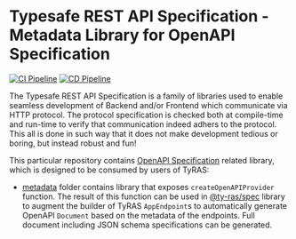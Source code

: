 # Typesafe REST API Specification - Metadata Library for OpenAPI Specification

[![CI Pipeline](https://github.com/ty-ras/metadata-openapi/actions/workflows/ci.yml/badge.svg)](https://github.com/ty-ras/metadata-openapi/actions/workflows/ci.yml)
[![CD Pipeline](https://github.com/ty-ras/metadata-openapi/actions/workflows/cd.yml/badge.svg)](https://github.com/ty-ras/metadata-openapi/actions/workflows/cd.yml)

The Typesafe REST API Specification is a family of libraries used to enable seamless development of Backend and/or Frontend which communicate via HTTP protocol.
The protocol specification is checked both at compile-time and run-time to verify that communication indeed adhers to the protocol.
This all is done in such way that it does not make development tedious or boring, but instead robust and fun!

This particular repository contains [OpenAPI Specification](https://swagger.io/specification/) related library, which is designed to be consumed by users of TyRAS:
- [metadata](./metadata) folder contains library that exposes `createOpenAPIProvider` function.
  The result of this function can be used in [@ty-ras/spec](https://github.com/ty-ras/server/) library to augment the builder of TyRAS `AppEndpoint`s to automatically generate OpenAPI `Document` based on the metadata of the endpoints.
  Full document including JSON schema specifications can be generated.